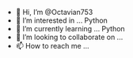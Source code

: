 - 👋 Hi, I’m @Octavian753
- 👀 I’m interested in ... Python
- 🌱 I’m currently learning ... Python
- 💞️ I’m looking to collaborate on ... 
- 📫 How to reach me ... 

<!---
Octavian753/Octavian753 is a ✨ special ✨ repository because its `README.md` (this file) appears on your GitHub profile.
You can click the Preview link to take a look at your changes.
--->
